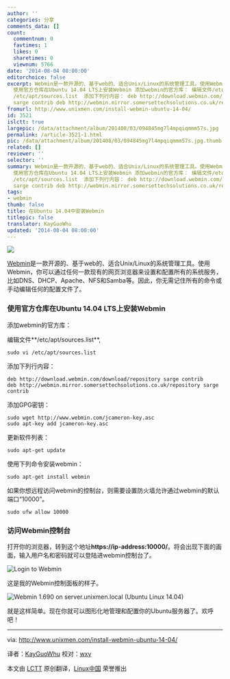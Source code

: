 ```yaml
---
author: ''
categories: 分享
comments_data: []
count:
  commentnum: 0
  favtimes: 1
  likes: 0
  sharetimes: 0
  viewnum: 5766
date: '2014-08-04 08:00:00'
editorchoice: false
excerpt: Webmin是一款开源的、基于web的、适合Unix/Linux的系统管理工具。使用Webmin，你可以通过任何一款现有的网页浏览器来设置和配置所有的系统服务，比如DNS、DHCP、Apache、NFS和Samba等。因此，你无需记住所有的命令或手动编辑任何的配置文件了。
  使用官方仓库在Ubuntu 14.04 LTS上安装Webmin 添加webmin的官方库： 编辑文件/etc/apt/sources.list, sudo vi
  /etc/apt/sources.list  添加下列行内容： deb http://download.webmin.com/download/repository
  sarge contrib deb http://webmin.mirror.somersettechsolutions.co.uk/repository s
fromurl: http://www.unixmen.com/install-webmin-ubuntu-14-04/
id: 3521
islctt: true
largepic: /data/attachment/album/201408/03/094845mg7l4mpqiqmmm57s.jpg
permalink: /article-3521-1.html
pic: /data/attachment/album/201408/03/094845mg7l4mpqiqmmm57s.jpg.thumb.jpg
related: []
reviewer: ''
selector: ''
summary: Webmin是一款开源的、基于web的、适合Unix/Linux的系统管理工具。使用Webmin，你可以通过任何一款现有的网页浏览器来设置和配置所有的系统服务，比如DNS、DHCP、Apache、NFS和Samba等。因此，你无需记住所有的命令或手动编辑任何的配置文件了。
  使用官方仓库在Ubuntu 14.04 LTS上安装Webmin 添加webmin的官方库： 编辑文件/etc/apt/sources.list, sudo vi
  /etc/apt/sources.list  添加下列行内容： deb http://download.webmin.com/download/repository
  sarge contrib deb http://webmin.mirror.somersettechsolutions.co.uk/repository s
tags:
- webmin
thumb: false
title: 在Ubuntu 14.04中安装Webmin
titlepic: false
translator: KayGuoWhu
updated: '2014-08-04 08:00:00'
---
```


![](/data/attachment/album/201408/03/094845mg7l4mpqiqmmm57s.jpg)


[Webmin](http://www.webmin.com/)是一款开源的、基于web的、适合Unix/Linux的系统管理工具。使用Webmin，你可以通过任何一款现有的网页浏览器来设置和配置所有的系统服务，比如DNS、DHCP、Apache、NFS和Samba等。因此，你无需记住所有的命令或手动编辑任何的配置文件了。


### 使用官方仓库在Ubuntu 14.04 LTS上安装Webmin


添加webmin的官方库：


编辑文件**/etc/apt/sources.list**,



```
sudo vi /etc/apt/sources.list

```

添加下列行内容：



```
deb http://download.webmin.com/download/repository sarge contrib
deb http://webmin.mirror.somersettechsolutions.co.uk/repository sarge contrib

```

添加GPG密钥：



```
sudo wget http://www.webmin.com/jcameron-key.asc
sudo apt-key add jcameron-key.asc

```

更新软件列表：



```
sudo apt-get update

```

使用下列命令安装webmin：



```
sudo apt-get install webmin

```

如果你想远程访问webmin的控制台，则需要设置防火墙允许通过webmin的默认端口“10000”。



```
sudo ufw allow 10000

```

### 访问Webmin控制台


打开你的浏览器，转到这个地址**https://ip-address:10000/**。将会出现下面的画面，输入用户名和密码就可以登陆进webmin控制台了。


![Login to Webmin](/data/attachment/album/201408/03/094847nvoo88vlvl94h4lv.png)


这是我的Webmin控制面板的样子。


![Webmin 1.690 on server.unixmen.local (Ubuntu Linux 14.04)](/data/attachment/album/201408/03/094848yputqcptouctpcp2.png)


就是这样简单。现在你就可以图形化地管理和配置你的Ubuntu服务器了。欢呼吧！




---


via: <http://www.unixmen.com/install-webmin-ubuntu-14-04/>


译者：[KayGuoWhu](https://github.com/KayGuoWhu) 校对：[wxy](https://github.com/wxy)


本文由 [LCTT](https://github.com/LCTT/TranslateProject) 原创翻译，[Linux中国](http://linux.cn/) 荣誉推出